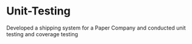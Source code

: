 # Unit-Testing
Developed a shipping system for a Paper Company and conducted unit testing and coverage testing 

